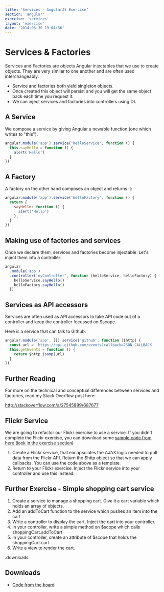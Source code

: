 ```yaml
---
title: 'Services - AngularJS Exercise'
section: 'angular'
exercise: 'services'
layout: 'exercise'
date: '2014-06-30 19:04:36'
---
```


# Services & Factories

Services and Factories are objects Angular injectables that we use to create objects. They are very similar to one another and are often used interchangeably.

- Service and factories both yield singleton objects.
- Once created this object will persist and you will get the same object back each time you request it.
- We can inject services and factories into controllers using DI.

## A Service

We compose a service by giving Angular a newable function (one which writes to "this").

```js
angular.module('app').service('helloService', function () {
  this.sayHello = function () {
    alert('Hello')
  }
})
```

## A Factory

A factory on the other hand composes an object and returns it:

```js
angular.module('app').service('helloFactory', function () {
  return {
    sayHello: function () {
      alert('Hello')
    },
  }
})
```

## Making use of factories and services

Once we declare them, services and factories become injectable. Let's inject them into a controller:

```js
angular
  .module('app')
  .controller('myController', function (helloService, helloFactory) {
    helloService.sayHello()
    helloFactory.sayHello()
  })
```

## Services as API accessors

Services are often used as API accessors to take API code out of a controller and keep the controller focussed on $scope.

Here is a service that can talk to Github:

```js
angular.module('app', []).service('github', function ($http) {
  const url = 'https://api.github.com/events?callback=JSON_CALLBACK'
  this.getEvents = function () {
    return $http.jsonp(url)
  }
})
```

## Further Reading

For more on the technical and conceptual differences between services and factories, read my Stack Overflow post here:

<http://stackoverflow.com/a/27545899/687677>

## Flickr Service

We are going to refactor our Flickr exercise to use a service. If you didn't complete the Flickr exercise, you can download some [sample code from here (look in the exercise section)](https://www.dropbox.com/sh/2kmvfno34kql3ff/AAAylZo0Vb1v5maMApgHcpKNa?dl=1)

1. Create a Flickr service, that encapsulates the AJAX logic needed to pull data from the Flickr API. Return the $http object so that we can apply callbacks. You can use the code above as a template.
2. Return to your Flickr exercise. Inject the Flickr service into your controller and use this instead.

## Further Exercise - Simple shopping cart service

1. Create a service to manage a shopping cart. Give it a cart variable which holds an array of objects.
2. Add an addToCart function to the service which pushes an item into the cart.
3. Write a controller to display the cart. Inject the cart into your controller.
4. In your controller, write a simple method on $scope which calls shoppingCart.addToCart.
5. In your controller, create an attribute of $scope that holds the shoppingCart.cart.
6. Write a view to render the cart.

.downloads

## Downloads

- [Code from the board](https://www.dropbox.com/sh/2kmvfno34kql3ff/AAAylZo0Vb1v5maMApgHcpKNa?dl=1)

